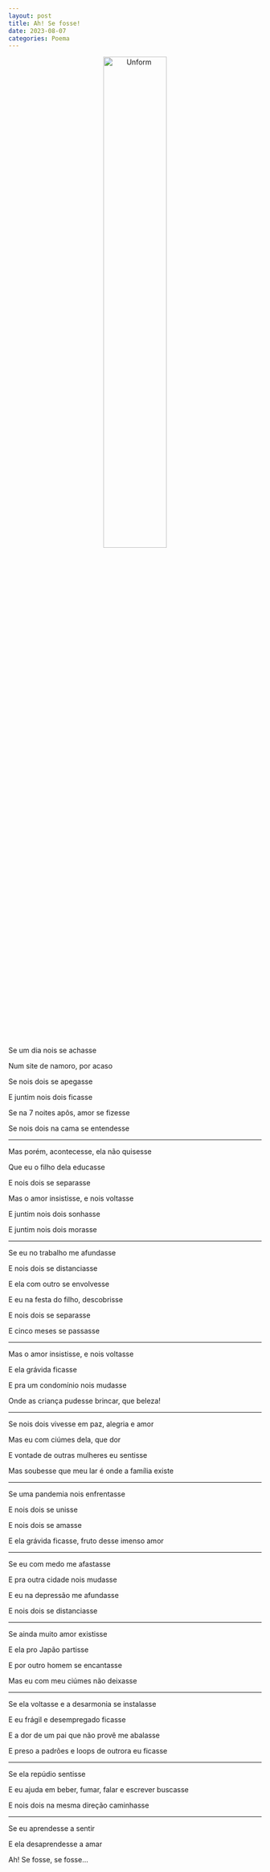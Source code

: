 ```yaml
---
layout: post
title: Ah! Se fosse!
date: 2023-08-07
categories: Poema
---
```


<p align="center">
<img src="{{ site.baseurl }}/images/2023-08-07-Ah-se-fosse.png" height="50%" width="50%" alt="Unform" />
 </p>


Se um dia nois se achasse

Num site de namoro, por acaso

Se nois dois se apegasse

E juntim nois dois ficasse

Se na 7 noites apôs, amor se fizesse

Se nois dois na cama se entendesse

---

Mas porém, acontecesse, ela não quisesse

Que eu o filho dela educasse

E nois dois se separasse

Mas o amor insistisse, e nois voltasse

E juntim nois dois sonhasse

E juntim nois dois morasse

---

Se eu no trabalho me afundasse

E nois dois se distanciasse

E ela com outro se envolvesse

E eu na festa do filho,  descobrisse

E nois dois se separasse

E cinco meses se passasse

---

Mas o amor insistisse, e nois voltasse

E ela grávida ficasse

E pra um condomínio nois mudasse

Onde as criança pudesse brincar, que beleza!

---

Se nois dois vivesse em paz, alegria e amor

Mas eu com ciúmes dela, que dor

E vontade de outras mulheres eu sentisse

Mas soubesse que meu lar é onde a família existe

---

Se uma pandemia nois enfrentasse

E nois dois se unisse

E nois dois se amasse

E ela grávida ficasse, fruto desse imenso amor

---

Se eu com medo me afastasse

E pra outra cidade nois mudasse

E eu na depressão me afundasse

E nois dois se distanciasse

---

Se ainda muito amor existisse

E ela pro Japão partisse

E por outro homem se encantasse

Mas eu com meu ciúmes não deixasse

---

Se ela voltasse e a desarmonia se instalasse

E eu frágil e desempregado ficasse

E a dor de um pai que não provê me abalasse

E preso a padrões e loops de outrora eu ficasse

---

Se ela repúdio sentisse

E eu ajuda em beber, fumar, falar e escrever buscasse

E nois dois na mesma direção caminhasse

---

Se eu aprendesse a sentir

E ela desaprendesse a amar

Ah! Se fosse, se fosse...